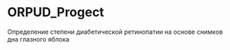 # ORPUD_Progect
Определение степени диабетической ретинопатии на основе снимков дна глазного яблока
